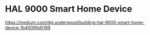 # HAL 9000 Smart Home Device
https://medium.com/@jj.underwood/building-hal-9000-smart-home-device-1b40095d5199
